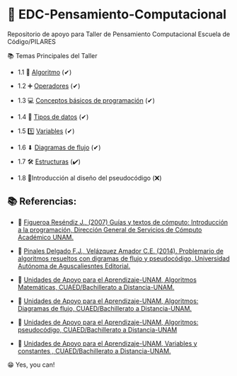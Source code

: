 # 🤔 EDC-Pensamiento-Computacional

Repositorio de apoyo para Taller de Pensamiento Computacional Escuela de Código/PILARES

📚 Temas Principales del Taller

 + 1.1 🔁 [Algoritmo](https://github.com/IzzyGrant/EDC-Pensamiento-Compuatcional/blob/main/1.%20Algoritmos.md) (✔)

 + 1.2 ➕ [Operadores](https://github.com/IzzyGrant/EDC-Pensamiento-Compuatcional/blob/main/2.%20Operadores.md) (✔)

 + 1.3 💻 [Conceptos básicos de programación](https://github.com/IzzyGrant/EDC-Pensamiento-Compuatcional/blob/main/3.%20Conceptos%20B%C3%A1sicos%20de%20Programaci%C3%B3n.md) (✔)

 + 1.4 📄 [Tipos de datos](https://github.com/IzzyGrant/EDC-Pensamiento-Compuatcional/blob/main/4.%20Tipos%20de%20Datos.md) (✔)

 + 1.5 1️⃣ [Variables](https://github.com/IzzyGrant/EDC-Pensamiento-Compuatcional/blob/main/5.%20Variables.md) (✔)

 + 1.6 ⬇ [Diagramas de flujo](https://github.com/IzzyGrant/EDC-Pensamiento-Compuatcional/blob/main/6.%20Diagramas%20de%20Flujo.md) (✔)

 + 1.7 🛠 [Estructuras](https://github.com/IzzyGrant/EDC-Pensamiento-Compuatcional/blob/main/7.%20Estructuras%20de%20Control.md) (✔)

 + 1.8 📝Introducción al diseño del pseudocódigo (❌)


## 📚 Referencias:

 + 📕 [Figueroa Reséndiz J., (2007) Guías y textos de cómputo: Introducción a la programación, 
Dirección General de Servicios de Cómputo Académico UNAM.](https://drive.google.com/file/d/18Tjzd09-9JXXWrlGfCOelJCEr5bobrJn/view)

 + 📗 [Pinales Delgado F.J., Velázquez Amador C.E. (2014). Problemario de algoritmos resueltos 
con digramas de flujo y pseudocódigo, Universidad Autónoma de Aguscaliesntes Editorial.]( https://editorial.uaa.mx/catalogo/ccb_algoritmos_9786078285969.html
)

 + 📘 [Unidades de Apoyo para el Aprendizaje-UNAM, Algoritmos Matemáticas, 
CUAED/Bachillerato a Distancia-UNAM.](https://uapa.cuaieed.unam.mx/node/831)

 + 📙 [Unidades de Apoyo para el Aprendizaje-UNAM, Algoritmos: Diagramas de flujo,
CUAED/Bachillerato a Distancia-UNAM.](https://uapa.cuaieed.unam.mx/node/824)
 
 + 📒 [Unidades de Apoyo para el Aprendizaje-UNAM, Algoritmos: pseudocódigo,
CUAED/Bachillerato a Distancia-UNAM](https://uapa.cuaieed.unam.mx/node/810)

 + 📕 [Unidades de Apoyo para el Aprendizaje-UNAM, Variables y constantes , CUAED/Bachillerato 
a Distancia-UNAM.](https://uapa.cuaieed.unam.mx/node/806)


😁 Yes, you can!
